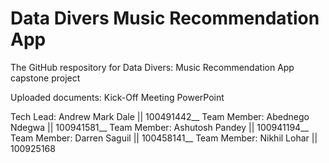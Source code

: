 # Data Divers Music Recommendation App
The GitHub respository for Data Divers: Music Recommendation App capstone project

Uploaded documents:
Kick-Off Meeting PowerPoint 

Tech Lead: Andrew Mark Dale || 100491442__
Team Member: Abednego Ndegwa || 100941581__
Team Member: Ashutosh Pandey || 100941194__
Team Member: Darren Saguil || 100458141__
Team Member: Nikhil Lohar || 100925168
